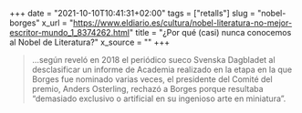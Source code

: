 +++
date = "2021-10-10T10:41:31+02:00"
tags = ["retalls"]
slug = "nobel-borges"
x_url = "https://www.eldiario.es/cultura/nobel-literatura-no-mejor-escritor-mundo_1_8374262.html"
title = "¿Por qué (casi) nunca conocemos al Nobel de Literatura?"
x_source = ""
+++


> …según reveló en 2018 el periódico sueco Svenska Dagbladet al desclasificar un informe de Academia realizado en la etapa en la que Borges fue nominado varias veces, el presidente del Comité del premio, Anders Osterling, rechazó a Borges porque resultaba “demasiado exclusivo o artificial en su ingenioso arte en miniatura”.
